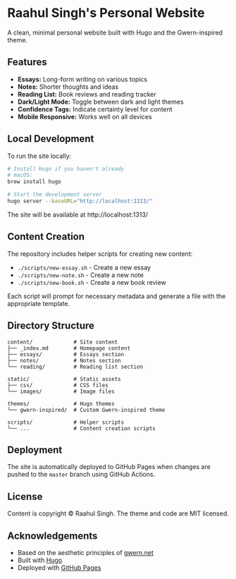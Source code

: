 # Raahul Singh's Personal Website

A clean, minimal personal website built with Hugo and the Gwern-inspired theme.

## Features

- **Essays:** Long-form writing on various topics
- **Notes:** Shorter thoughts and ideas
- **Reading List:** Book reviews and reading tracker
- **Dark/Light Mode:** Toggle between dark and light themes
- **Confidence Tags:** Indicate certainty level for content
- **Mobile Responsive:** Works well on all devices

## Local Development

To run the site locally:

```bash
# Install Hugo if you haven't already
# macOS:
brew install hugo

# Start the development server
hugo server --baseURL="http://localhost:1313/"
```

The site will be available at http://localhost:1313/

## Content Creation

The repository includes helper scripts for creating new content:

- `./scripts/new-essay.sh` - Create a new essay
- `./scripts/new-note.sh` - Create a new note
- `./scripts/new-book.sh` - Create a new book review

Each script will prompt for necessary metadata and generate a file with the appropriate template.

## Directory Structure

```
content/             # Site content
├── _index.md        # Homepage content
├── essays/          # Essays section
├── notes/           # Notes section
└── reading/         # Reading list section

static/              # Static assets
├── css/             # CSS files
└── images/          # Image files

themes/              # Hugo themes
└── gwern-inspired/  # Custom Gwern-inspired theme

scripts/             # Helper scripts
└── ...              # Content creation scripts
```

## Deployment

The site is automatically deployed to GitHub Pages when changes are pushed to the `master` branch using GitHub Actions.

## License

Content is copyright © Raahul Singh. The theme and code are MIT licensed.

## Acknowledgements

- Based on the aesthetic principles of [gwern.net](https://gwern.net)
- Built with [Hugo](https://gohugo.io/)
- Deployed with [GitHub Pages](https://pages.github.com/) 